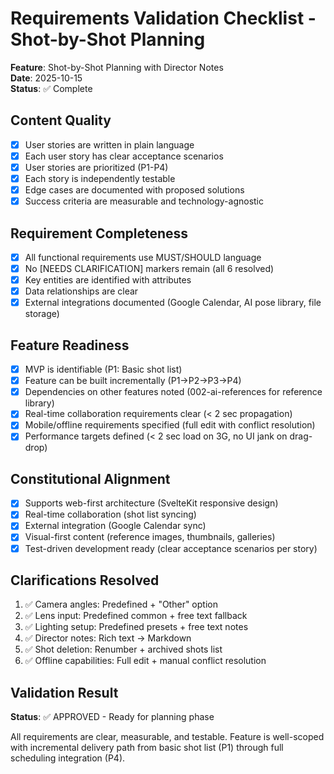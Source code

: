 # Requirements Validation Checklist - Shot-by-Shot Planning

**Feature**: Shot-by-Shot Planning with Director Notes  
**Date**: 2025-10-15  
**Status**: ✅ Complete

## Content Quality

- [x] User stories are written in plain language
- [x] Each user story has clear acceptance scenarios
- [x] User stories are prioritized (P1-P4)
- [x] Each story is independently testable
- [x] Edge cases are documented with proposed solutions
- [x] Success criteria are measurable and technology-agnostic

## Requirement Completeness

- [x] All functional requirements use MUST/SHOULD language
- [x] No [NEEDS CLARIFICATION] markers remain (all 6 resolved)
- [x] Key entities are identified with attributes
- [x] Data relationships are clear
- [x] External integrations documented (Google Calendar, AI pose library, file storage)

## Feature Readiness

- [x] MVP is identifiable (P1: Basic shot list)
- [x] Feature can be built incrementally (P1→P2→P3→P4)
- [x] Dependencies on other features noted (002-ai-references for reference library)
- [x] Real-time collaboration requirements clear (< 2 sec propagation)
- [x] Mobile/offline requirements specified (full edit with conflict resolution)
- [x] Performance targets defined (< 2 sec load on 3G, no UI jank on drag-drop)

## Constitutional Alignment

- [x] Supports web-first architecture (SvelteKit responsive design)
- [x] Real-time collaboration (shot list syncing)
- [x] External integration (Google Calendar sync)
- [x] Visual-first content (reference images, thumbnails, galleries)
- [x] Test-driven development ready (clear acceptance scenarios per story)

## Clarifications Resolved

1. ✅ Camera angles: Predefined + "Other" option
2. ✅ Lens input: Predefined common + free text fallback
3. ✅ Lighting setup: Predefined presets + free text notes
4. ✅ Director notes: Rich text → Markdown
5. ✅ Shot deletion: Renumber + archived shots list
6. ✅ Offline capabilities: Full edit + manual conflict resolution

## Validation Result

**Status**: ✅ APPROVED - Ready for planning phase

All requirements are clear, measurable, and testable. Feature is well-scoped with incremental delivery path from basic shot list (P1) through full scheduling integration (P4).
